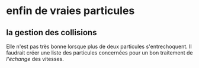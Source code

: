 # enfin de vraies particules

## la gestion des collisions

Elle n'est pas très bonne lorsque plus de deux particules s'entrechoquent. Il faudrait créer une liste des particules concernées pour un bon traitement de *l'échange* des vitesses.
